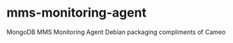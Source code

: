 mms-monitoring-agent
====================

MongoDB MMS Monitoring Agent Debian packaging compliments of Cameo
